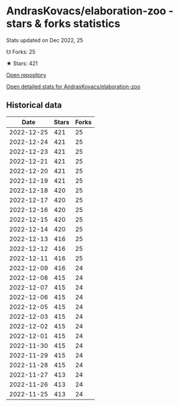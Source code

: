 # AndrasKovacs/elaboration-zoo - stars & forks statistics

Stats updated on Dec 2022, 25

☋ Forks: 25

★ Stars: 421

[Open repository](https://github.com/AndrasKovacs/elaboration-zoo)

[Open detailed stats for AndrasKovacs/elaboration-zoo](https://reviewgithub.com/rep/AndrasKovacs/elaboration-zoo)

## Historical data
| Date | Stars | Forks |
|------|-------|-------|
| 2022-12-25 | 421 | 25 | 
| 2022-12-24 | 421 | 25 | 
| 2022-12-23 | 421 | 25 | 
| 2022-12-21 | 421 | 25 | 
| 2022-12-20 | 421 | 25 | 
| 2022-12-19 | 421 | 25 | 
| 2022-12-18 | 420 | 25 | 
| 2022-12-17 | 420 | 25 | 
| 2022-12-16 | 420 | 25 | 
| 2022-12-15 | 420 | 25 | 
| 2022-12-14 | 420 | 25 | 
| 2022-12-13 | 416 | 25 | 
| 2022-12-12 | 416 | 25 | 
| 2022-12-11 | 416 | 25 | 
| 2022-12-09 | 416 | 24 | 
| 2022-12-08 | 415 | 24 | 
| 2022-12-07 | 415 | 24 | 
| 2022-12-06 | 415 | 24 | 
| 2022-12-05 | 415 | 24 | 
| 2022-12-03 | 415 | 24 | 
| 2022-12-02 | 415 | 24 | 
| 2022-12-01 | 415 | 24 | 
| 2022-11-30 | 415 | 24 | 
| 2022-11-29 | 415 | 24 | 
| 2022-11-28 | 415 | 24 | 
| 2022-11-27 | 413 | 24 | 
| 2022-11-26 | 413 | 24 | 
| 2022-11-25 | 413 | 24 | 


